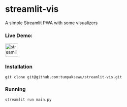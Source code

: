 # streamlit-vis
A simple Streamlit PWA with some visualizers

### Live Demo:
 <a href="https://aapl-extra-vis.streamlit.app/">
  <img src="https://images.seeklogo.com/logo-png/44/2/streamlit-logo-png_seeklogo-441815.png" alt="streamlit" style="width:42px;height:42px;">
</a> 

### Installation
```
git clone git@github.com:tumpaksewu/streamlit-vis.git
```
### Running
```
streamlit run main.py
```
